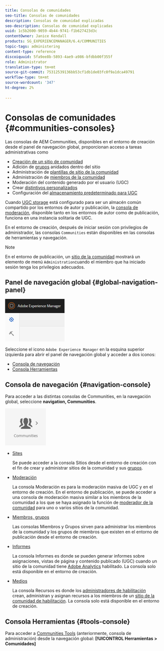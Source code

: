```yaml
---
title: Consolas de comunidades
seo-title: Consolas de comunidades
description: Consolas de comunidad explicadas
seo-description: Consolas de comunidad explicadas
uuid: 1c5b2600-9059-4b44-9741-f1b627423d3c
contentOwner: Janice Kendall
products: SG_EXPERIENCEMANAGER/6.4/COMMUNITIES
topic-tags: administering
content-type: reference
discoiquuid: 5fa9ee8b-5893-4ae9-a986-bfdbb00f355f
role: Administrator
translation-type: tm+mt
source-git-commit: 75312539136bb53cf1db1de03fc0f9a1dca49791
workflow-type: tm+mt
source-wordcount: '347'
ht-degree: 2%

---
```



# Consolas de comunidades {#communities-consoles}

Las consolas de AEM Communities, disponibles en el entorno de creación desde el panel de navegación global, proporcionan acceso a tareas administrativas como

* [Creación de un sitio de comunidad](sites-console.md)
* Adición de [grupos](groups.md) anidados dentro del sitio
* Administración de [plantillas de sitio de la comunidad](sites.md)
* Administración de [miembros de la comunidad](members.md)
* [](moderate-ugc.md) Moderación del contenido generado por el usuario (UGC)
* Crear [distintivos personalizados](badges.md)
* Configuración del [almacenamiento predeterminado para UGC](srp-config.md)

Cuando [UGC storage](working-with-srp.md) está configurado para ser un almacén común compartido por los entornos de autor y publicación, la [consola de moderación](moderation.md), disponible tanto en los entornos de autor como de publicación, funciona en una instancia solitaria de UGC.

En el entorno de creación, después de iniciar sesión con privilegios de administrador, las consolas `Communities` están disponibles en las consolas de herramientas y navegación.

>[!NOTE]
>
>En el entorno de publicación, un [sitio de la comunidad](sites-console.md) mostrará un elemento de menú `Administration`cuando el miembro que ha iniciado sesión tenga los privilegios adecuados.

## Panel de navegación global {#global-navigation-panel}

![imagen_1-91](assets/chlimage_1-91.png)

Seleccione el icono `Adobe Experience Manager` en la esquina superior izquierda para abrir el panel de navegación global y acceder a dos iconos:

* [Consola de navegación](#navigation-console)
* [Consola Herramientas](tools.md)

## Consola de navegación {#navigation-console}

Para acceder a las distintas consolas de Communities, en la navegación global, seleccione **navigation, Communities**.

![chlimage_1-92](assets/chlimage_1-92.png)

* [Sites](sites-console.md)

   Se puede acceder a la consola Sitios desde el entorno de creación con el fin de crear y administrar sitios de la comunidad y sus [grupos](groups.md).

* [Moderación](moderation.md)

   La consola Moderación es para la moderación masiva de UGC y en el entorno de creación. En el entorno de publicación, se puede acceder a una consola de moderación masiva similar a los miembros de la comunidad a los que se haya asignado la función de [moderador de la comunidad](users.md#publishenvironmentusersandgroups) para uno o varios sitios de la comunidad.

* [Miembros, grupos](members.md)

   Las consolas Miembros y Grupos sirven para administrar los miembros de la comunidad y los grupos de miembros que existen en el entorno de publicación desde el entorno de creación.

* [Informes](reports.md)

   La consola Informes es donde se pueden generar informes sobre asignaciones, vistas de página y contenido publicado (UGC) cuando un sitio de la comunidad tiene [Adobe Analytics](sites-console.md#analytics) habilitado. La consola solo está disponible en el entorno de creación.

* [Medios](resources.md)

   La consola Recursos es donde los [administradores de habilitación](enablement.md#communitymanagers) crean, administran y asignan recursos a los miembros de un [sitio de la comunidad de habilitación](overview.md#enablement-community). La consola solo está disponible en el entorno de creación.

## Consola Herramientas {#tools-console}

Para acceder a [Communities Tools](tools.md) (anteriormente, consola de administración) desde la navegación global: **[!UICONTROL Herramientas > Comunidades]**
